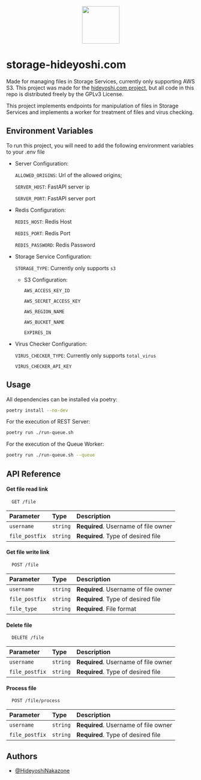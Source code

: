 <div align="center">
  <a href="https://github.com/HideyoshiNakazone/hideyoshi.com">
    <img src="https://drive.google.com/uc?export=view&id=1ka1kTMcloX_wjAlKLET9VoaRTyRuGmxQ" width="100" height="100" allow="autoplay"\>
  </a>
</div>

# storage-hideyoshi.com

Made for managing files in Storage Services, currently only supporting AWS S3. This project was made for the [hideyoshi.com project](https://github.com/HideyoshiNakazone/hideyoshi.com), but all code in this repo is distributed freely by the GPLv3 License.

This project implements endpoints for manipulation of files in Storage Services and implements a worker for treatment of files and virus checking.
## Environment Variables

To run this project, you will need to add the following environment variables to your .env file

- Server Configuration:

    `ALLOWED_ORIGINS`: Url of the allowed origins;

    `SERVER_HOST`: FastAPI server ip

    `SERVER_PORT`: FastAPI server port

- Redis Configuration:

    `REDIS_HOST`: Redis Host

    `REDIS_PORT`: Redis Port
    
    `REDIS_PASSWORD`: Redis Password

- Storage Service Configuration:

    `STORAGE_TYPE`: Currently only supports `s3`

    - S3 Configuration:

        `AWS_ACCESS_KEY_ID`

        `AWS_SECRET_ACCESS_KEY`

        `AWS_REGION_NAME`

        `AWS_BUCKET_NAME`

        `EXPIRES_IN`

- Virus Checker Configuration:

    `VIRUS_CHECKER_TYPE`: Currently only supports `total_virus`

    `VIRUS_CHECKER_API_KEY`

## Usage

All dependencies can be installed via poetry:

```bash
poetry install --no-dev
```

For the execution of REST Server:

```bash
poetry run ./run-queue.sh
```

For the execution of the Queue Worker:

```bash
poetry run ./run-queue.sh --queue
```

## API Reference

#### Get file read link

```http
  GET /file
```

| Parameter      | Type     | Description                          |
| :--------      | :------- | :-------------------------           |
| `username`     | `string` | **Required**. Username of file owner |
| `file_postfix` | `string` | **Required**. Type of desired file   |

#### Get file write link

```http
  POST /file
```

| Parameter      | Type     | Description                          |
| :--------      | :------- | :-------------------------           |
| `username`     | `string` | **Required**. Username of file owner |
| `file_postfix` | `string` | **Required**. Type of desired file   |
| `file_type`    | `string` | **Required**. File format            |

#### Delete file

```http
  DELETE /file
```

| Parameter      | Type     | Description                          |
| :--------      | :------- | :-------------------------           |
| `username`     | `string` | **Required**. Username of file owner |
| `file_postfix` | `string` | **Required**. Type of desired file   |

#### Process file

```http
  POST /file/process
```

| Parameter      | Type     | Description                          |
| :--------      | :------- | :-------------------------           |
| `username`     | `string` | **Required**. Username of file owner |
| `file_postfix` | `string` | **Required**. Type of desired file   |


## Authors

- [@HideyoshiNakazone](https://github.com/HideyoshiNakazone)

